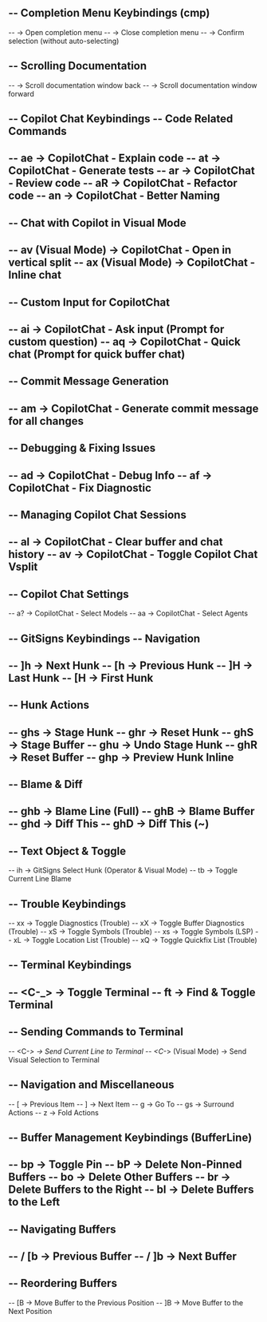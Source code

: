 


-- Completion Menu Keybindings (cmp)
--
--     <C-y> → Open completion menu
--     <C-e> → Close completion menu
--     <CR> → Confirm selection (without auto-selecting)

-- Scrolling Documentation
--
--     <C-b> → Scroll documentation window back
--     <C-f> → Scroll documentation window forward


-- Copilot Chat Keybindings
-- Code Related Commands
--
--     <leader>ae → CopilotChat - Explain code
--     <leader>at → CopilotChat - Generate tests
--     <leader>ar → CopilotChat - Review code
--     <leader>aR → CopilotChat - Refactor code
--     <leader>an → CopilotChat - Better Naming
--
-- Chat with Copilot in Visual Mode
--
--     <leader>av (Visual Mode) → CopilotChat - Open in vertical split
--     <leader>ax (Visual Mode) → CopilotChat - Inline chat
--
-- Custom Input for CopilotChat
--
--     <leader>ai → CopilotChat - Ask input (Prompt for custom question)
--     <leader>aq → CopilotChat - Quick chat (Prompt for quick buffer chat)
--
-- Commit Message Generation
--
--     <leader>am → CopilotChat - Generate commit message for all changes
--
-- Debugging & Fixing Issues
--
--     <leader>ad → CopilotChat - Debug Info
--     <leader>af → CopilotChat - Fix Diagnostic
--
-- Managing Copilot Chat Sessions
--
--     <leader>al → CopilotChat - Clear buffer and chat history
--     <leader>av → CopilotChat - Toggle Copilot Chat Vsplit
--
-- Copilot Chat Settings
--
--     <leader>a? → CopilotChat - Select Models
--     <leader>aa → CopilotChat - Select Agents


-- GitSigns Keybindings
-- Navigation
--
--     ]h → Next Hunk
--     [h → Previous Hunk
--     ]H → Last Hunk
--     [H → First Hunk
--
-- Hunk Actions
--
--     <leader>ghs → Stage Hunk
--     <leader>ghr → Reset Hunk
--     <leader>ghS → Stage Buffer
--     <leader>ghu → Undo Stage Hunk
--     <leader>ghR → Reset Buffer
--     <leader>ghp → Preview Hunk Inline
--
-- Blame & Diff
--
--     <leader>ghb → Blame Line (Full)
--     <leader>ghB → Blame Buffer
--     <leader>ghd → Diff This
--     <leader>ghD → Diff This (~)
--
-- Text Object & Toggle
--
--     ih → GitSigns Select Hunk (Operator & Visual Mode)
--     <leader>tb → Toggle Current Line Blame


-- Trouble Keybindings
--
--     <leader>xx → Toggle Diagnostics (Trouble)
--     <leader>xX → Toggle Buffer Diagnostics (Trouble)
--     <leader>xS → Toggle Symbols (Trouble)
--     <leader>xs → Toggle Symbols (LSP)
--     <leader>xL → Toggle Location List (Trouble)
--     <leader>xQ → Toggle Quickfix List (Trouble)

-- Terminal Keybindings
--
--     <C-_> → Toggle Terminal
--     <leader>ft → Find & Toggle Terminal
--
-- Sending Commands to Terminal
--
--     <leader><C-_> → Send Current Line to Terminal
--     <leader><C-_> (Visual Mode) → Send Visual Selection to Terminal

-- Navigation and Miscellaneous
--
--     [ → Previous Item
--     ] → Next Item
--     g → Go To
--     gs → Surround Actions
--     z → Fold Actions

-- Buffer Management Keybindings (BufferLine)
--
--     <leader>bp → Toggle Pin
--     <leader>bP → Delete Non-Pinned Buffers
--     <leader>bo → Delete Other Buffers
--     <leader>br → Delete Buffers to the Right
--     <leader>bl → Delete Buffers to the Left
--
-- Navigating Buffers
--
--     <S-h> / [b → Previous Buffer
--     <S-l> / ]b → Next Buffer
--
-- Reordering Buffers
--
--     [B → Move Buffer to the Previous Position
--     ]B → Move Buffer to the Next Position


